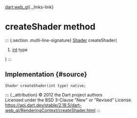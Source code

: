 [dart:web\_gl](../../dart-web_gl/dart-web_gl-library){._links-link}

createShader method
===================

::: {.section .multi-line-signature}
[Shader](../shader-class) createShader(

1.  [int](../../dart-core/int-class) type

)
:::

Implementation {#source}
--------------

``` {.language-dart data-language="dart"}
Shader createShader(int type) native;
```

::: {._attribution}
© 2012 the Dart project authors\
Licensed under the BSD 3-Clause \"New\" or \"Revised\" License.\
<https://api.dart.dev/stable/2.18.5/dart-web_gl/RenderingContext/createShader.html>
:::
